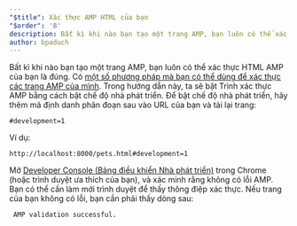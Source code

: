 ```yaml
---
"$title": Xác thực AMP HTML của bạn
"$order": '8'
description: Bất kì khi nào bạn tạo một trang AMP, bạn luôn có thể xác thực AMP HTML của bạn là đúng. Có một số phương pháp mà bạn có thể dùng để xác thực các trang AMP của mình ...
author: bpaduch
---
```


Bất kì khi nào bạn tạo một trang AMP, bạn luôn có thể xác thực HTML AMP của bạn là đúng. Có [một số phương pháp mà bạn có thể dùng để xác thực các trang AMP của mình](../../../../documentation/guides-and-tutorials/learn/validation-workflow/validate_amp.md). Trong hướng dẫn này, ta sẽ bật Trình xác thực AMP bằng cách bật chế độ nhà phát triển. Để bật chế độ nhà phát triển, hãy thêm mã định danh phân đoạn sau vào URL của bạn và tải lại trang:

```text
#development=1
```

Ví dụ:

```text
http://localhost:8000/pets.html#development=1
```

Mở [Developer Console (Bảng điều khiển Nhà phát triển)](https://developer.chrome.com/devtools/docs/console) trong Chrome (hoặc trình duyệt ưa thích của bạn), và xác minh rằng không có lỗi AMP. Bạn có thể cần làm mới trình duyệt để thấy thông điệp xác thực. Nếu trang của bạn không có lỗi, bạn cần phải thấy dòng sau:

```text
 AMP validation successful.
```
